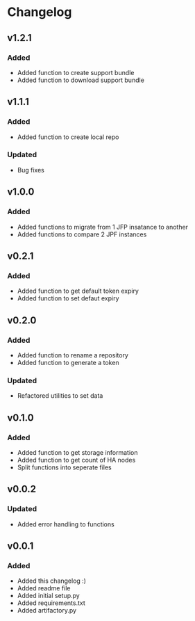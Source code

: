# Changelog

## v1.2.1

### Added
- Added function to create support bundle
- Added function to download support bundle


## v1.1.1

### Added
- Added function to create local repo

### Updated
- Bug fixes

## v1.0.0

### Added
- Added functions to migrate from 1 JFP insatance to another
- Added functions to compare 2 JPF instances

## v0.2.1

### Added
- Added function to get default token expiry
- Added function to set defaut expiry

## v0.2.0

### Added
- Added function to rename a repository
- Added function to generate a token

### Updated
- Refactored utilities to set data

## v0.1.0

### Added
- Added function to get storage information
- Added function to get count of HA nodes
- Split functions into seperate files

## v0.0.2

### Updated
- Added error handling to functions

## v0.0.1

### Added
- Added this changelog :)
- Added readme file
- Added initial setup.py
- Added requirements.txt
- Added artifactory.py